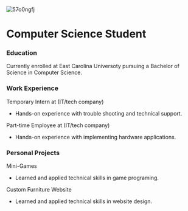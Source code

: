 ![57o0ngfj](https://github.com/Carson2001/portfolio/assets/154708874/a428ec28-e62a-4ef5-bb6a-0098f34f4dd7)
# Computer Science Student

### Education
Currently enrolled at East Carolina Universoty pursuing a Bachelor of Science in Computer Science.

### Work Experience
Temporary Intern at (IT/tech company)
- Hands-on experience with trouble shooting and technical support.

Part-time Employee at (IT/tech company)
- Hands-on experience with implementing hardware applications. 
  
### Personal Projects
Mini-Games
- Learned and applied technical skills in game programing.
  
Custom Furniture Website
- Learned and applied technical skills in website design.

